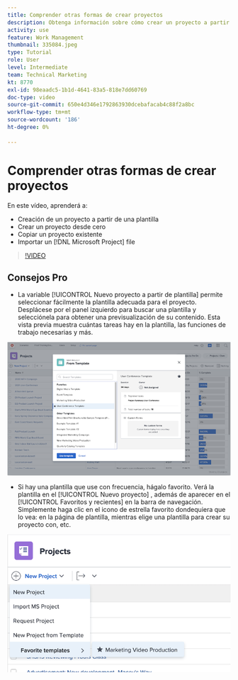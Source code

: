 ```yaml
---
title: Comprender otras formas de crear proyectos
description: Obtenga información sobre cómo crear un proyecto a partir de una plantilla, crear un proyecto desde cero, copiar un proyecto existente o importar un [!DNL Microsoft Project] archivo.
activity: use
feature: Work Management
thumbnail: 335084.jpeg
type: Tutorial
role: User
level: Intermediate
team: Technical Marketing
kt: 8770
exl-id: 98eaadc5-1b1d-4641-83a5-818e7dd60769
doc-type: video
source-git-commit: 650e4d346e1792863930dcebafacab4c88f2a8bc
workflow-type: tm+mt
source-wordcount: '186'
ht-degree: 0%

---
```


# Comprender otras formas de crear proyectos

En este vídeo, aprenderá a:

* Creación de un proyecto a partir de una plantilla
* Crear un proyecto desde cero
* Copiar un proyecto existente
* Importar un [!DNL Microsoft Project] file

>[!VIDEO](https://video.tv.adobe.com/v/335084/?quality=12&learn=on)

## Consejos Pro

* La variable [!UICONTROL Nuevo proyecto a partir de plantilla] permite seleccionar fácilmente la plantilla adecuada para el proyecto. Desplácese por el panel izquierdo para buscar una plantilla y selecciónela para obtener una previsualización de su contenido. Esta vista previa muestra cuántas tareas hay en la plantilla, las funciones de trabajo necesarias y más.

![[!UICONTROL Nuevo proyecto a partir de plantilla] window](assets/planner-fund-new-project-from-template-window.png)

* Si hay una plantilla que use con frecuencia, hágalo favorito. Verá la plantilla en el [!UICONTROL Nuevo proyecto] , además de aparecer en el [!UICONTROL Favoritos y recientes] en la barra de navegación. Simplemente haga clic en el icono de estrella favorito dondequiera que lo vea: en la página de plantilla, mientras elige una plantilla para crear su proyecto con, etc.

![[!UICONTROL Plantillas favoritas] lista bajo [!UICONTROL Nuevo proyecto] botón](assets/planner-fund-template-favorites.png)

<!---
learn more:
create a project using a template
create a project
copy a project
import a project from Microsoft Project
--->
